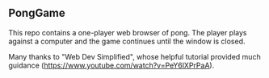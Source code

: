 ## PongGame

This repo contains a one-player web browser of pong. The player plays against a computer and the game continues until the window is closed.

Many thanks to "Web Dev Simplified", whose helpful tutorial provided much guidance (https://www.youtube.com/watch?v=PeY6lXPrPaA).

